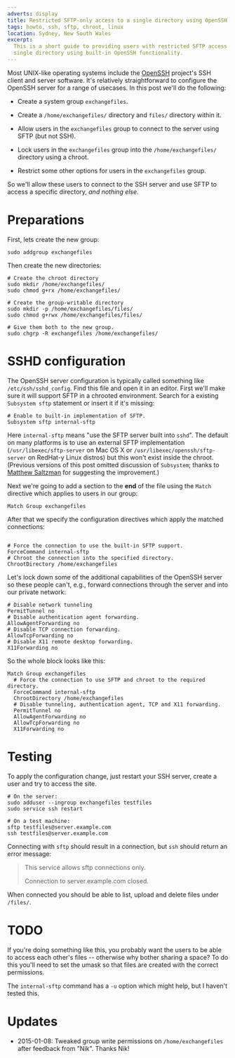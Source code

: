 ```yaml
---
adverts: display
title: Restricted SFTP-only access to a single directory using OpenSSH
tags: howto, ssh, sftp, chroot, linux
location: Sydney, New South Wales
excerpt: 
  This is a short guide to providing users with restricted SFTP access to a
  single directory using built-in OpenSSH functionality.
---
```


Most UNIX-like operating systems include the [OpenSSH][1] project's SSH client
and server software. It's relatively straightforward to configure the OpenSSH
server for a range of usecases. In this post we'll do the following:

[1]: http://openssh.org/

- Create a system group `exchangefiles`.

- Create a `/home/exchangefiles/` directory and `files/` directory within it.

- Allow users in the `exchangefiles` group to connect to the server using SFTP
  (but not SSH).

- Lock users in the `exchangefiles` group into the `/home/exchangefiles/`
  directory using a chroot.

- Restrict some other options for users in the `exchangefiles` group.

So we'll allow these users to connect to the SSH server and use SFTP to access
a specific directory, *and nothing else*.

# Preparations

First, lets create the new group:

````{.bash}
sudo addgroup exchangefiles
````

Then create the new directories:

````{.bash}
# Create the chroot directory
sudo mkdir /home/exchangefiles/
sudo chmod g+rx /home/exchangefiles/

# Create the group-writable directory
sudo mkdir -p /home/exchangefiles/files/
sudo chmod g+rwx /home/exchangefiles/files/

# Give them both to the new group.
sudo chgrp -R exchangefiles /home/exchangefiles/
````

# SSHD configuration

The OpenSSH server configuration is typically called something like
`/etc/ssh/sshd_config`. Find this file and open it in an editor. First
we'll make sure it will support SFTP in a chrooted environment. Search
for a existing `Subsystem sftp` statement or insert it if it's missing:

````
# Enable to built-in implementation of SFTP.
Subsystem sftp internal-sftp
````

Here `internal-sftp` means "use the SFTP server built into
`sshd`". The default on many platforms is to use an external SFTP
implementation (`/usr/libexec/sftp-server` on Mac OS X or
`/usr/libexec/openssh/sftp-server` on RedHat-y Linux distros) but this
won't exist inside the chroot. (Previous versions of this post omitted
discussion of `Subsystem`; thanks to
[Matthew Saltzman](http://www.math.clemson.edu/~mjs/) for suggesting
the improvement.)

Next we're going to add a section to the **end** of the file using the
`Match` directive which applies to users in our group:

````
Match Group exchangefiles
````

After that we specify the configuration directives which apply the matched
connections:

````

# Force the connection to use the built-in SFTP support.
ForceCommand internal-sftp
# Chroot the connection into the specified directory.
ChrootDirectory /home/exchangefiles
````

Let's lock down some of the additional capabilities of the OpenSSH server so
these people can't, e.g., forward connections through the server and into our
private network:

````
# Disable network tunneling
PermitTunnel no
# Disable authentication agent forwarding.
AllowAgentForwarding no
# Disable TCP connection forwarding.
AllowTcpForwarding no
# Disable X11 remote desktop forwarding.
X11Forwarding no
````

So the whole block looks like this:

````
Match Group exchangefiles
  # Force the connection to use SFTP and chroot to the required directory.
  ForceCommand internal-sftp
  ChrootDirectory /home/exchangefiles
  # Disable tunneling, authentication agent, TCP and X11 forwarding.
  PermitTunnel no
  AllowAgentForwarding no
  AllowTcpForwarding no
  X11Forwarding no
````

# Testing

To apply the configuration change, just restart your SSH server, create a user
and try to access the site.

````{.bash}
# On the server:
sudo adduser --ingroup exchangefiles testfiles
sudo service ssh restart

# On a test machine:
sftp testfiles@server.example.com
ssh testfiles@server.example.com
````

Connecting with `sftp` should result in a connection, but `ssh` should return
an error message:

> This service allows sftp connections only.
>
> Connection to server.example.com closed.

When connected you should be able to list, upload and delete files under
`/files/`.

# TODO

If you're doing something like this, you probably want the users to be able to
access each other's files -- otherwise why bother sharing a space? To do this
you'll need to set the umask so that files are created with the correct
permissions.

The `internal-sftp` command has a `-u` option which might help, but I haven't
tested this.

# Updates

- 2015-01-08: Tweaked group write permissions on `/home/exchangefiles` after
feedback from "Nik". Thanks Nik!
